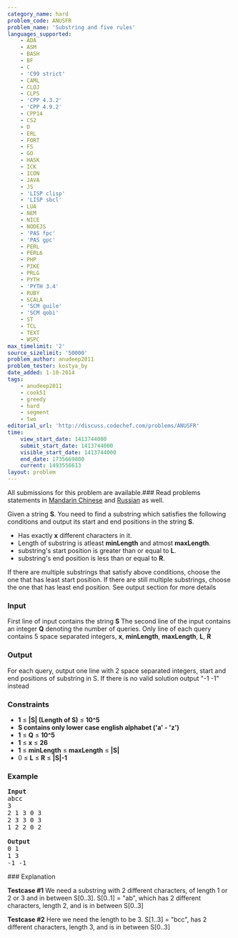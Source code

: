 ```yaml
---
category_name: hard
problem_code: ANUSFR
problem_name: 'Substring and five rules'
languages_supported:
    - ADA
    - ASM
    - BASH
    - BF
    - C
    - 'C99 strict'
    - CAML
    - CLOJ
    - CLPS
    - 'CPP 4.3.2'
    - 'CPP 4.9.2'
    - CPP14
    - CS2
    - D
    - ERL
    - FORT
    - FS
    - GO
    - HASK
    - ICK
    - ICON
    - JAVA
    - JS
    - 'LISP clisp'
    - 'LISP sbcl'
    - LUA
    - NEM
    - NICE
    - NODEJS
    - 'PAS fpc'
    - 'PAS gpc'
    - PERL
    - PERL6
    - PHP
    - PIKE
    - PRLG
    - PYTH
    - 'PYTH 3.4'
    - RUBY
    - SCALA
    - 'SCM guile'
    - 'SCM qobi'
    - ST
    - TCL
    - TEXT
    - WSPC
max_timelimit: '2'
source_sizelimit: '50000'
problem_author: anudeep2011
problem_tester: kostya_by
date_added: 1-10-2014
tags:
    - anudeep2011
    - cook51
    - greedy
    - hard
    - segment
    - two
editorial_url: 'http://discuss.codechef.com/problems/ANUSFR'
time:
    view_start_date: 1413744000
    submit_start_date: 1413744000
    visible_start_date: 1413744000
    end_date: 1735669800
    current: 1493556613
layout: problem
---
```

All submissions for this problem are available.###  Read problems statements in [Mandarin Chinese](http://www.codechef.com/download/translated/COOK51/mandarin/ANUSFR.pdf) and [Russian](http://www.codechef.com/download/translated/COOK51/russian/ANUSFR.pdf) as well.

Given a string **S**. You need to find a substring which satisfies the following conditions and output its start and end positions in the string **S**.

- Has exactly **x** different characters in it.
- Length of substring is atleast **minLength** and atmost **maxLength**.
- substring's start position is greater than or equal to **L**.
- substring's end position is less than or equal to **R**.

If there are multiple substrings that satisfy above conditions, choose the one that has least start position. If there are still multiple substrings, choose the one that has least end position. See output section for more details

### Input

First line of input contains the string **S**
The second line of the input contains an integer **Q** denoting the number of queries.
Only line of each query contains 5 space separated integers, **x**, **minLength**, **maxLength**, **L**, **R**

### Output

For each query, output one line with 2 space separated integers, start and end positions of substring in S. If there is no valid solution output "-1 -1" instead

### Constraints

- **1** ≤ **|S| (Length of S)** ≤ **10^5**
- **S contains only lower case english alphabet ('a' - 'z')**
- **1** ≤ **Q** ≤ **10^5**
- **1** ≤ **x** ≤ **26**
- **1** ≤ **minLength** ≤ **maxLength** ≤ **|S|**
- 0 ≤ **L** ≤ **R** ≤ **|S|-1**

### Example

<pre><b>Input</b>
abcc
3
2 1 3 0 3
2 3 3 0 3
1 2 2 0 2

<b>Output</b>
0 1
1 3
-1 -1
</pre>### Explanation

**Testcase #1**
We need a substring with 2 different characters, of length 1 or 2 or 3 and in between S\[0..3\].
S\[0..1\] = "ab", which has 2 different characters, length 2, and is in between S\[0..3\]

**Testcase #2**
Here we need the length to be 3.
S\[1..3\] = "bcc", has 2 different characters, length 3, and is in between S\[0..3\]
